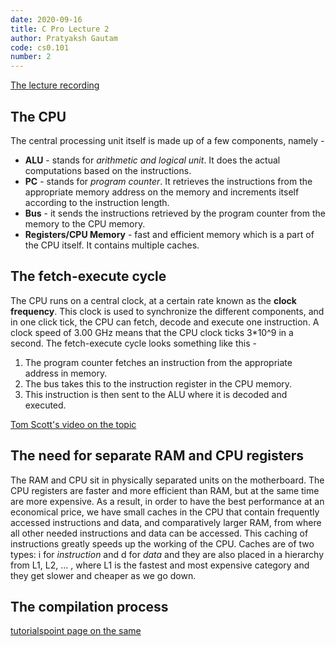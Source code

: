 ```yaml
---
date: 2020-09-16
title: C Pro Lecture 2
author: Pratyaksh Gautam
code: cs0.101
number: 2
---
```

[The lecture recording](https://youtu.be/-4TbZzjYfsY)
## The CPU

The central processing unit itself is made up of a few components, namely - 
- **ALU** - stands for *arithmetic and logical unit*. It does the actual computations based on the instructions. 
- **PC** - stands for *program counter*. It retrieves the instructions from the appropriate memory address on the memory and increments itself according to the instruction length.
- **Bus** - it sends the instructions retrieved by the program counter from the memory to the CPU memory.
- **Registers/CPU Memory** - fast and efficient memory which is a part of the CPU itself. It contains multiple caches.

## The fetch-execute cycle

The CPU runs on a central clock, at a certain rate known as the **clock frequency**. This clock is used to synchronize the different components, and in one click tick, the CPU can fetch, decode and execute one instruction. A clock speed of 3.00 GHz means that the CPU clock ticks 3\*10^9 in a second. The fetch-execute cycle looks something like this - 
1. The program counter fetches an instruction from the appropriate address in memory.
2. The bus takes this to the instruction register in the CPU memory.
3. This instruction is then sent to the ALU where it is decoded and executed.

[Tom Scott's video on the topic](https://www.youtube.com/watch?v=Z5JC9Ve1sfI)

## The need for separate RAM and CPU registers

The RAM and CPU sit in physically separated units on the motherboard. The CPU registers are faster and more efficient than RAM, but at the same time are more expensive. As a result, in order to have the best performance at an economical price, we have small caches in the CPU that contain frequently accessed instructions and data, and comparatively larger RAM, from where all other needed instructions and data can be accessed. This caching of instructions greatly speeds up the working of the CPU.
Caches are of two types: i for *instruction* and d for *data* and they are also placed in a hierarchy from L1, L2, ... , where L1 is the fastest and most expensive category and they get slower and cheaper as we go down.

## The compilation process

[tutorialspoint page on the same](https://www.tutorialspoint.com/compiler_design/compiler_design_overview.htm)
